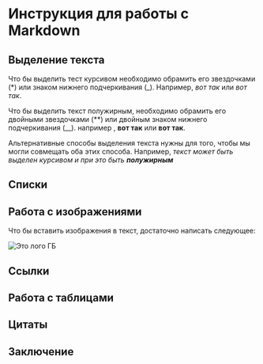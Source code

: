 # Инструкция для работы с Markdown

## Выделение текста
Что бы выделить тест курсивом необходимо обрамить его звездочками (*) или знаком нижнего подчеркивания (_). Например, *вот так* или _вот так_.

Что бы выделить текст полужирным, необходимо обрамить его двойными звездочками (**) или двойным знаком нижнего подчеркивания (__). например , **вот так** или __вот так__.

Альтернативные способы выделения текста нужны для того, чтобы мы могли совмещать оба этих способа. Например, _текст может быть выделен курсивом и при это быть **полужирным**_
## Списки

## Работа с изображениями

Что бы вставить изображения в текст, достаточно написать следующее:

![Это лого ГБ](geekbrains.png)
## Ссылки

## Работа с таблицами

## Цитаты

## Заключение